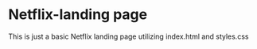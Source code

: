 # Netflix-landing page
This is just a basic Netflix landing page utilizing index.html and styles.css


